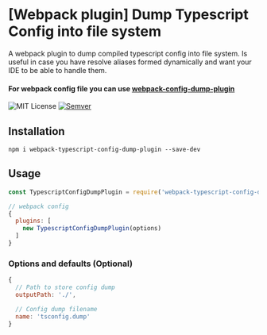 # [Webpack plugin] Dump Typescript Config into file system
A webpack plugin to dump compiled typescript config into file system. Is useful in case
you have resolve aliases formed dynamically and want your IDE to be able to handle them.

#### For webpack config file you can use [webpack-config-dump-plugin](https://www.npmjs.com/package/webpack-config-dump-plugin)

![MIT License](https://camo.githubusercontent.com/d59450139b6d354f15a2252a47b457bb2cc43828/68747470733a2f2f696d672e736869656c64732e696f2f6e706d2f6c2f7365727665726c6573732e737667)
[![Semver](http://img.shields.io/SemVer/1.1.2.png)](http://semver.org/spec/v1.1.2.html)

## Installation
```
npm i webpack-typescript-config-dump-plugin --save-dev
```

## Usage
```js
const TypescriptConfigDumpPlugin = require('webpack-typescript-config-dump-plugin')

// webpack config
{
  plugins: [
    new TypescriptConfigDumpPlugin(options)
  ]
}
```

### Options and defaults (Optional)
```js
{
  // Path to store config dump
  outputPath: './',

  // Config dump filename
  name: 'tsconfig.dump'
}
```
